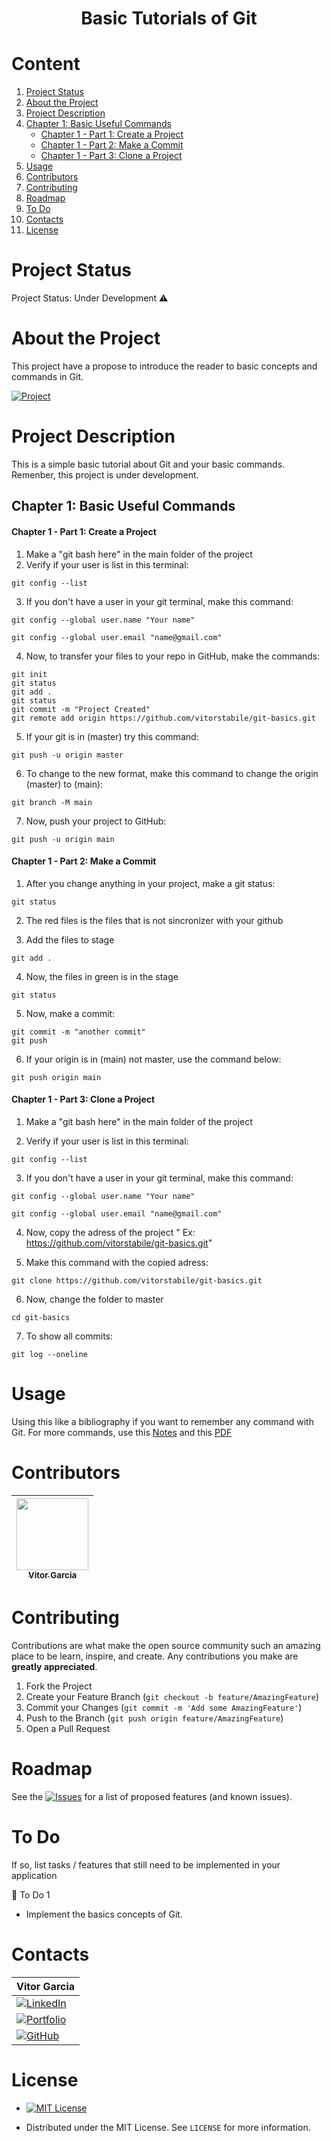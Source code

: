 <h1 align="center"> Basic Tutorials of Git </h1>

# Content

1. [Project Status](#projectstatus)
2. [About the Project](#abouttheproject)
3. [Project Description](#projectdescription)
4. [Chapter 1: Basic Useful Commands](#chapter1)
    - [Chapter 1 - Part 1: Create a Project](#chapter1part1)
    - [Chapter 1 - Part 2: Make a Commit](#chapter1part2)
    - [Chapter 1 - Part 3: Clone a Project](#chapter1part3)
7. [Usage](#usage)
8. [Contributors](#contributors)
9. [Contributing](#contributing)
10. [Roadmap](#roadmap)
11. [To Do](#todo)
12. [Contacts](#contacts)
13. [License](#license)

# Project Status <a name="projectstatus"></a>

Project Status: Under Development :warning:

# About the Project <a name="abouttheproject"></a>

This project have a propose to introduce the reader to basic concepts and commands in Git.

[![Project][project-shield]][project-url] <!-- Put the link of the github page of the tutorial her -->

# Project Description <a name="projectdescription"></a>

This is a simple basic tutorial about Git and your basic commands. Remenber, this project is under development.
  
## <a name="chapter1"></a>Chapter 1: Basic Useful Commands

#### <a name="chapter1part1"></a>Chapter 1 - Part 1: Create a Project

1. Make a "git bash here" in the main folder of the project
2. Verify if your user is list in this terminal:

```
git config --list
```

3. If you don't have a user in your git terminal, make this command:

```
git config --global user.name "Your name"
```

```
git config --global user.email "name@gmail.com"
```

4. Now, to transfer your files to your repo in GitHub, make the commands:

```
git init
git status
git add .
git status
git commit -m "Project Created"
git remote add origin https://github.com/vitorstabile/git-basics.git
```

5.  If your git is in (master) try this command:

```
git push -u origin master
```

6. To change to the new format, make this command to change the origin (master) to (main):

```
git branch -M main
```

7. Now, push your project to GitHub:

```
git push -u origin main
```

#### <a name="chapter1part2"></a>Chapter 1 - Part 2: Make a Commit

1. After you change anything in your project, make a git status:

```
git status
```

2. The red files is the files that is not sincronizer with your github

3. Add the files to stage

```
git add .
```
4. Now, the files in green is in the stage

```
git status
```

5. Now, make a commit:

```
git commit -m "another commit"
git push
```

6. If your origin is in (main) not master, use the command below:

```
git push origin main
```

#### <a name="chapter1part3"></a>Chapter 1 - Part 3: Clone a Project

1. Make a "git bash here" in the main folder of the project

2. Verify if your user is list in this terminal:

```
git config --list
```

3. If you don't have a user in your git terminal, make this command:

```
git config --global user.name "Your name"
```

```
git config --global user.email "name@gmail.com"
```

4. Now, copy the adress of the project " Ex: https://github.com/vitorstabile/git-basics.git"

5. Make this command with the copied adress:

```
git clone https://github.com/vitorstabile/git-basics.git
```

6. Now, change the folder to master

```
cd git-basics
```

7. To show all commits:

```
git log --oneline
```

# Usage <a name="usage"></a>

Using this like a bibliography if you want to remember any command with Git. For more commands, use this [Notes][notes-url] and this [PDF][pdf-url]

# Contributors <a name="contributors"></a>

| [<img src="https://github.com/vitorstabile.png" width=115 > <br> <sub> Vitor Garcia </sub>][github-url] | 
| :-----------------------------------------------------------------------------------------------------: |

# Contributing <a name="contributing"></a>

Contributions are what make the open source community such an amazing place to be learn, inspire, and create. Any contributions you make are **greatly appreciated**.

1. Fork the Project
2. Create your Feature Branch (`git checkout -b feature/AmazingFeature`)
3. Commit your Changes (`git commit -m 'Add some AmazingFeature'`)
4. Push to the Branch (`git push origin feature/AmazingFeature`)
5. Open a Pull Request

# Roadmap <a name="roadmap"></a>

See the [![Issues][issues-shield]][issues-url]  for a list of proposed features (and known issues).

# To Do <a name="todo"></a>

If so, list tasks / features that still need to be implemented in your application

:memo: To Do 1 

- Implement the basics concepts of Git.

# Contacts <a name="contacts"></a>

| Vitor Garcia                                     |
| :----------------------------------------------- |
| [![LinkedIn][linkedin-shield]][linkedin-url]     |
| [![Portfolio][portfolio-shield]][portfolio-url]  |
| [![GitHub][github-shield]][github-url]           |

# License <a name="License"></a>

- [![MIT License][license-shield]][license-url]

- Distributed under the MIT License. See `LICENSE` for more information.


<!-- README TUTORIALS -->

<!--

https://dev.to/reginadiana/como-escrever-um-readme-md-sensacional-no-github-4509

-->

<!-- 

Mark Down Guide - Readme Text Format Style

https://www.markdownguide.org/

-->

<!-- 

How to Create your Badges

https://gist.github.com/rupeshtiwari/8558ca0d8ec1c15619e4492dcd6aa81a

-->

<!-- USEFUL LINKS -->

<!--

Free Images Without Copyright

https://unsplash.com/


-->

<!-- MY BADGES -->

[project-shield]: https://img.shields.io/badge/link-project-green.svg
[project-url]: https://github.com/vitorstabile/git-basics
[linkedin-shield]: https://img.shields.io/badge/my-linkedin-blue.svg 
[linkedin-url]: https://www.linkedin.com/in/vitor-stabile-garcia-5b151b67
[portfolio-shield]: https://img.shields.io/badge/my-portfolio-red.svg
[portfolio-url]: https://vitorstabile.github.io
[github-shield]: https://img.shields.io/badge/my-github-green.svg
[github-url]: https://github.com/vitorstabile
[issues-shield]: https://img.shields.io/badge/link-issues-green.svg
[issues-url]: https://github.com/vitorstabile/git-basics/issues
[license-shield]: https://img.shields.io/badge/license-mit-blue.svg 
[license-url]: https://github.com/vitorstabile/git-basics/blob/master/LICENSE.txt
[notes-url]: https://github.com/vitorstabile/git-basics/blob/master/Git%20-%20Notes%20For%20Professionals.pdf
[pdf-url]: https://github.com/vitorstabile/git-basics/blob/master/Apostila%20B%C3%A1sico%20Git%20e%20GitHub%20-%20Nelio%20Alves%20-%20Ed%202020.pdf
